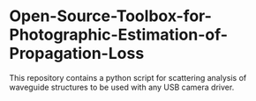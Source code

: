 # Open-Source-Toolbox-for-Photographic-Estimation-of-Propagation-Loss
This repository contains a python script for scattering analysis of waveguide structures to be used with any USB camera driver.
